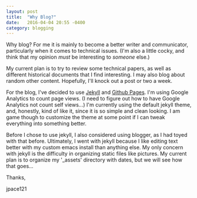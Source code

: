 ```yaml
---
layout: post
title:  "Why Blog?"
date:   2016-04-04 20:55 -0400
category: blogging
---
```


Why blog? For me it is mainly to become a better writer and communicator,
particularly when it comes to technical issues. (I'm also a little cocky,
and think that my opinion *must* be interesting to *someone* else.)

My current plan is to try to review some technical papers, as well as
different historical documents that I find interesting. I may also blog
about random other content. Hopefully, I'll knock out a post or two a
week.

For the blog, I've decided to use [Jekyll](https://jekyllrb.com/) and
[Github Pages](https://pages.github.com/). I'm using Google Analytics
to count page views. (I need to figure out how to have Google Analytics
not count self views...) I'm currently using the default jekyll theme, and,
honestly, kind of like it, since it is so simple and clean looking. I am
game though to customize the theme at some point if I can tweak everything
into something better.

Before I chose to use jekyll, I also considered using blogger, as I had toyed
with that before. Ultimately, I went with jekyll because I like editing
text better with my custom emacs install than anything else. My only concern
with jekyll is the difficulty in organizing static files like pictures. My
current plan is to organize my '_assets' directory with dates, but we will see
how that goes...

Thanks,

jpace121
